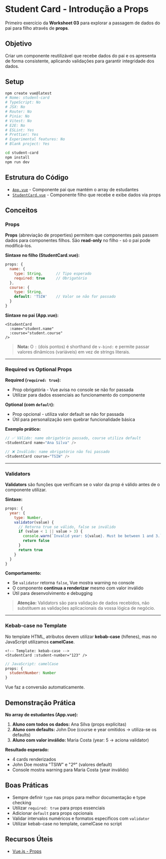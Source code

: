 # Student Card - Introdução a Props

Primeiro exercício da **Worksheet 03** para explorar a passagem de dados do pai para filho através de **props**.

## Objetivo

Criar um componente reutilizável que recebe dados do pai e os apresenta de forma consistente, aplicando validações para garantir integridade dos dados.

## Setup

```bash
npm create vue@latest
# Nome: student-card
# TypeScript: No
# JSX: No
# Router: No
# Pinia: No
# Vitest: No
# E2E: No
# ESLint: Yes
# Prettier: Yes
# Experimental features: No
# Blank project: Yes

cd student-card
npm install
npm run dev
```

## Estrutura do Código

- [`App.vue`](src/App.vue) - Componente pai que mantém o array de estudantes
- [`StudentCard.vue`](src/components/StudentCard.vue) - Componente filho que recebe e exibe dados via props


## Conceitos

### Props

**Props** (abreviação de properties) permitem que componentes pais passem dados para componentes filhos. São **read-only** no filho - só o pai pode modificá-los.

**Sintaxe no filho (StudentCard.vue):**

```javascript
props: {
  name: {
    type: String,      // Tipo esperado
    required: true     // Obrigatório
  },
  course: {
    type: String,
    default: 'TSIW'    // Valor se não for passado
  }
}
```

**Sintaxe no pai (App.vue):**

```vue
<StudentCard 
  :name="student.name" 
  :course="student.course" 
/>
```

> **Nota:** O `:` (dois pontos) é shorthand de `v-bind:` e permite passar valores dinâmicos (variáveis) em vez de strings literais.

---

### Required vs Optional Props

**Required (`required: true`):**
- Prop obrigatória - Vue avisa no console se não for passada
- Utilizar para dados essenciais ao funcionamento do componente

**Optional (com `default`):**
- Prop opcional - utiliza valor default se não for passada
- Útil para personalização sem quebrar funcionalidade básica

**Exemplo prático:**

```javascript
// ✅ Válido: name obrigatório passado, course utiliza default
<StudentCard name="Ana Silva" />

// ❌ Inválido: name obrigatório não foi passado
<StudentCard course="TSIW" />
```

---

### Validators

**Validators** são funções que verificam se o valor da prop é válido antes de o componente utilizar.

**Sintaxe:**

```javascript
props: {
  year: {
    type: Number,
    validator(value) {
      // Retorna true se válido, false se inválido
      if (value < 1 || value > 3) {
        console.warn(`Invalid year: ${value}. Must be between 1 and 3.`)
        return false
      }
      return true
    }
  }
}
```

**Comportamento:**
- Se `validator` retorna `false`, Vue mostra warning no console
- O componente **continua a renderizar** mesmo com valor inválido
- Útil para desenvolvimento e debugging

> **Atenção:** Validators são para validação de dados recebidos, não substituem as validações aplicacionais da vossa lógica de negócio.

---

### Kebab-case no Template

No template HTML, atributos devem utilizar **kebab-case** (hífenes), mas no JavaScript utilizamos **camelCase**.

```vue
<!-- Template: kebab-case -->
<StudentCard :student-number="123" />
```

```javascript
// JavaScript: camelCase
props: {
  studentNumber: Number
}
```

Vue faz a conversão automaticamente.

## Demonstração Prática

**No array de estudantes (App.vue):**

1. **Aluno com todos os dados:** Ana Silva (props explícitas)
2. **Aluno com defaults:** John Doe (course e year omitidos → utiliza-se os defaults)
3. **Aluno com valor inválido:** Maria Costa (year: 5 → aciona validator)

**Resultado esperado:**

- 4 cards renderizados
- John Doe mostra "TSIW" e "2º" (valores default)
- Console mostra warning para Maria Costa (year inválido)

## Boas Práticas

- Sempre definir `type` nas props para melhor documentação e type checking
- Utilizar `required: true` para props essenciais
- Adicionar `default` para props opcionais
- Validar intervalos numéricos e formatos específicos com `validator`
- Utilizar kebab-case no template, camelCase no script


## Recursos Úteis

- [Vue.js - Props](https://vuejs.org/guide/components/props.html)